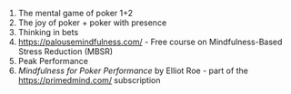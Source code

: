 
1. The mental game of poker 1+2
2. The joy of poker + poker with presence
3. Thinking in bets
4. https://palousemindfulness.com/  - Free course on Mindfulness-Based Stress Reduction (MBSR)
5. Peak Performance
6. _Mindfulness for Poker Performance_ by Elliot Roe - part of the https://primedmind.com/ subscription